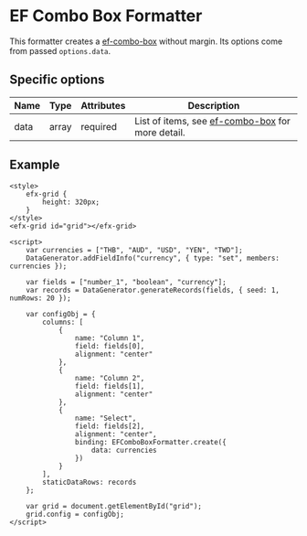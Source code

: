 # EF Combo Box Formatter

This formatter creates a [ef-combo-box](https://ui.refinitiv.com/elements/combo-box) without margin. Its options come from passed `options.data`.

## Specific options

| Name   | Type   | Attributes | Description                                             |
| ------ | ------ | ---------- | ------------------------------------------------------- |
| data   | array  | required   | List of items, see [ef-combo-box](https://ui.refinitiv.com/elements/combo-box) for more detail. |

## Example

```live
<style>
	efx-grid {
		height: 320px;
	}
</style>
<efx-grid id="grid"></efx-grid>

<script>
	var currencies = ["THB", "AUD", "USD", "YEN", "TWD"];
	DataGenerator.addFieldInfo("currency", { type: "set", members: currencies });

	var fields = ["number_1", "boolean", "currency"];
	var records = DataGenerator.generateRecords(fields, { seed: 1, numRows: 20 });
	
	var configObj = {
		columns: [
			{ 
				name: "Column 1",
				field: fields[0],
				alignment: "center"
			},
			{
				name: "Column 2",
				field: fields[1],
				alignment: "center"
			},
			{
				name: "Select",
				field: fields[2],
				alignment: "center",
				binding: EFComboBoxFormatter.create({
					data: currencies
				})
			}
		],
		staticDataRows: records
	};

	var grid = document.getElementById("grid");
	grid.config = configObj;
</script>
```
